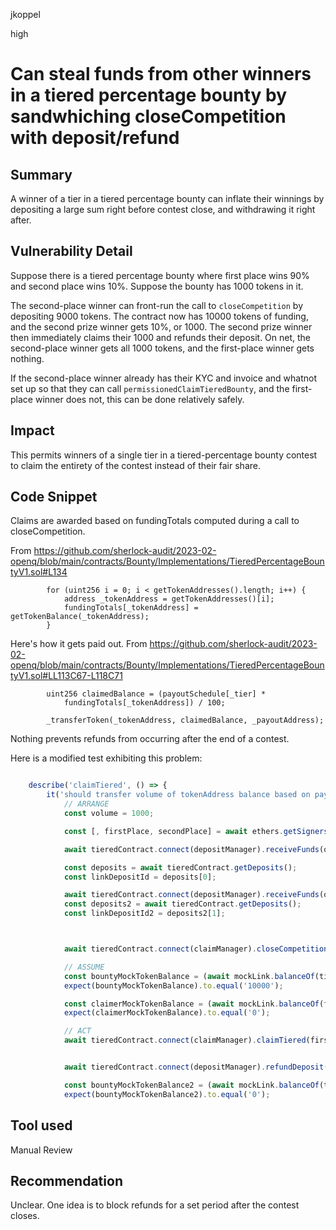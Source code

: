 jkoppel

high

# Can steal funds from other winners in a tiered percentage bounty by sandwhiching closeCompetition with deposit/refund

## Summary

A winner of a tier in a tiered percentage bounty can inflate their winnings by depositing a large sum right before contest close, and withdrawing it right after.

## Vulnerability Detail

Suppose there is a tiered percentage bounty where first place wins 90% and second place wins 10%. Suppose the bounty has 1000 tokens in it.

The second-place winner can front-run the call to `closeCompetition` by depositing 9000 tokens. The contract now has 10000 tokens of funding, and the second prize winner gets 10%, or 1000. The second prize winner then immediately claims their 1000 and refunds their deposit. On net, the second-place winner gets all 1000 tokens, and the first-place winner gets nothing.

If the second-place winner already has their KYC and invoice and whatnot set up so that they can call `permissionedClaimTieredBounty`, and the first-place winner does not, this can be done relatively safely.

## Impact

This permits winners of a single tier in a tiered-percentage bounty contest to claim the entirety of the contest instead of their fair share.

## Code Snippet

Claims are awarded based on fundingTotals computed during a call to closeCompetition.

From https://github.com/sherlock-audit/2023-02-openq/blob/main/contracts/Bounty/Implementations/TieredPercentageBountyV1.sol#L134

```solidity
        for (uint256 i = 0; i < getTokenAddresses().length; i++) {
            address _tokenAddress = getTokenAddresses()[i];
            fundingTotals[_tokenAddress] = getTokenBalance(_tokenAddress);
        }
```

Here's how it gets paid out. From  https://github.com/sherlock-audit/2023-02-openq/blob/main/contracts/Bounty/Implementations/TieredPercentageBountyV1.sol#LL113C67-L118C71

```solidity
        uint256 claimedBalance = (payoutSchedule[_tier] *
            fundingTotals[_tokenAddress]) / 100;

        _transferToken(_tokenAddress, claimedBalance, _payoutAddress);
```

Nothing prevents refunds from occurring after the end of a contest.

Here is a modified test exhibiting this problem:

```javascript

	describe('claimTiered', () => {
		it('should transfer volume of tokenAddress balance based on payoutSchedule', async () => {
			// ARRANGE
			const volume = 1000;

			const [, firstPlace, secondPlace] = await ethers.getSigners();

			await tieredContract.connect(depositManager).receiveFunds(owner.address, mockLink.address, volume, Constants.thirtyDays);

			const deposits = await tieredContract.getDeposits();
			const linkDepositId = deposits[0];

			await tieredContract.connect(depositManager).receiveFunds(owner.address, mockLink.address, 9000, 1);
			const deposits2 = await tieredContract.getDeposits();
			const linkDepositId2 = deposits2[1];



			await tieredContract.connect(claimManager).closeCompetition();

			// ASSUME
			const bountyMockTokenBalance = (await mockLink.balanceOf(tieredContract.address)).toString();
			expect(bountyMockTokenBalance).to.equal('10000');

			const claimerMockTokenBalance = (await mockLink.balanceOf(firstPlace.address)).toString();
			expect(claimerMockTokenBalance).to.equal('0');

			// ACT
			await tieredContract.connect(claimManager).claimTiered(firstPlace.address, 2, mockLink.address);


			await tieredContract.connect(depositManager).refundDeposit(linkDepositId2, owner.address, 9000);

			const bountyMockTokenBalance2 = (await mockLink.balanceOf(tieredContract.address)).toString();
			expect(bountyMockTokenBalance2).to.equal('0');
```

## Tool used

Manual Review

## Recommendation

Unclear. One idea is to block refunds for a set period after the contest closes.
